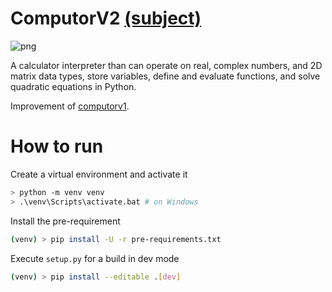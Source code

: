 # ComputorV2 [(subject)](https://cdn.intra.42.fr/pdf/pdf/5667/en.pdf)

![png](png)

A calculator interpreter than can operate on real, complex numbers, and 2D matrix data types, store variables, define and evaluate functions, and solve quadratic equations in Python.

Improvement of [computorv1](https://github.com/Sithi5/computorv1).

# How to run

Create a virtual environment and activate it
```bash
> python -m venv venv
> .\venv\Scripts\activate.bat # on Windows
```

Install the pre-requirement
```bash
(venv) > pip install -U -r pre-requirements.txt
```

Execute `setup.py` for a build in dev mode
```bash
(venv) > pip install --editable .[dev]
```